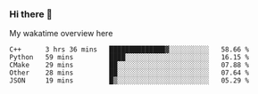 ### Hi there 👋

<!--
**Jassy930/Jassy930** is a ✨ _special_ ✨ repository because its `README.md` (this file) appears on your GitHub profile.

Here are some ideas to get you started:

- 🔭 I’m currently working on ...
- 🌱 I’m currently learning ...
- 👯 I’m looking to collaborate on ...
- 🤔 I’m looking for help with ...
- 💬 Ask me about ...
- 📫 How to reach me: ...
- 😄 Pronouns: ...
- ⚡ Fun fact: ...
-->

My wakatime overview here
<!--START_SECTION:waka-->
```text
C++      3 hrs 36 mins   ██████████████▓░░░░░░░░░░   58.66 % 
Python   59 mins         ████░░░░░░░░░░░░░░░░░░░░░   16.15 % 
CMake    29 mins         ██░░░░░░░░░░░░░░░░░░░░░░░   07.88 % 
Other    28 mins         ██░░░░░░░░░░░░░░░░░░░░░░░   07.64 % 
JSON     19 mins         █▒░░░░░░░░░░░░░░░░░░░░░░░   05.29 % 
```
<!--END_SECTION:waka-->
